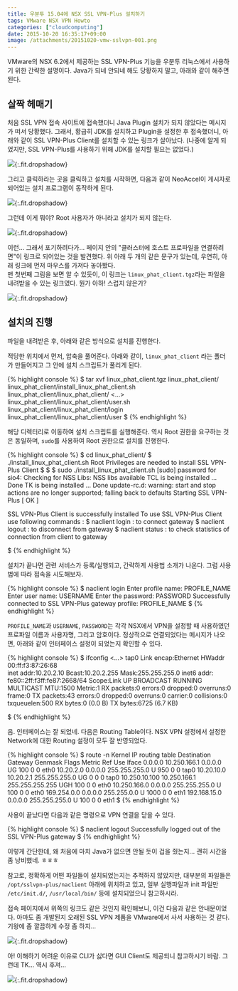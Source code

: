 ```yaml
---
title: 우분투 15.04에 NSX SSL VPN-Plus 설치하기
tags: VMware NSX VPN Howto
categories: ["cloudcomputing"]
date: 2015-10-20 16:35:17+09:00
image: /attachments/20151020-vmw-sslvpn-001.png
---
```

VMware의 NSX 6.2에서 제공하는 SSL VPN-Plus 기능을 우분투 리눅스에서
사용하기 위한 간략한 설명이다. Java가 되네 안되네 해도 당황하지 말고,
아래와 같이 해주면 된다.

## 살짝 헤매기

처음 SSL VPN 접속 사이트에 접속했더니 Java Plugin 설치가 되지 않았다는
메시지가 떠서 당황했다. 그래서, 황급히 JDK를 설치하고 Plugin을 설정한
후 접속했더니, 아래와 같이 SSL VPN-Plus Client를 설치할 수 있는 링크가
살아났다. (나중에 알게 되었지만, SSL VPN-Plus를 사용하기 위해 JDK를
설치할 필요는 없었다.)

![](/attachments/20151020-vmw-sslvpn-101.png){:.fit.dropshadow}

그리고 클릭하라는 곳을 클릭하고 설치를 시작하면, 다음과 같이 NeoAccel이
게시자로 되어있는 설치 프로그램이 동작하게 된다.

![](/attachments/20151020-vmw-sslvpn-102.png){:.fit.dropshadow}

그런데 이게 뭐야? Root 사용자가 아니라고 설치가 되지 않는다.

![](/attachments/20151020-vmw-sslvpn-103.png){:.fit.dropshadow}

이런... 그래서 포기하려다가... 페이지 안의 "클러스터에 호스트 프로파일을
연결하려면"이 링크로 되어있는 것을 발견했다. 위 아래 두 개의 같은 문구가
있는데, 우연히, 아래 링크에 먼저 마우스를 가져다 놓아봤다.  
맨 첫번째 그림을 보면 알 수 있듯이, 이 링크는 `linux_phat_client.tgz`라는
파일을 내려받을 수 있는 링크였다. 뭔가 아하! 스럽지 않은가?

![](/attachments/20151020-vmw-sslvpn-104.png){:.fit.dropshadow}

## 설치의 진행

파일을 내려받은 후, 아래와 같은 방식으로 설치를 진행한다.

적당한 위치에서 먼저, 압축을 풀어준다. 아래와 같이, `linux_phat_client`
라는 폴더가 만들어지고 그 안에 설치 스크립트가 풀리게 된다.

{% highlight console %}
$ tar xvf linux_phat_client.tgz 
linux_phat_client/
linux_phat_client/install_linux_phat_client.sh
linux_phat_client/linux_phat_client/
<...>
linux_phat_client/linux_phat_client/user.sh
linux_phat_client/linux_phat_client/login
linux_phat_client/linux_phat_client/user
$ 
{% endhighlight %}

해당 디렉터리로 이동하여 설치 스크립트를 실행해준다. 역시 Root 권한을
요구하는 것은 동일하며, `sudo`를 사용하여 Root 권한으로 설치를 진행한다.

{% highlight console %}
$ cd linux_phat_client/
$ ./install_linux_phat_client.sh 
Root Privileges are needed to install SSL VPN-Plus Client
$ 
$ 
$ sudo ./install_linux_phat_client.sh 
[sudo] password for sio4: 
Checking for NSS Libs: NSS libs available
TCL is being installed ... Done
TK is being installed ... Done
update-rc.d: warning: start and stop actions are no longer supported; falling back to defaults
Starting SSL VPN-Plus			 [   OK   ] 

 
SSL VPN-Plus Client is successfully installed
To use SSL VPN-Plus Client use following commands :
    $ naclient login  : to connect gateway
    $ naclient logout : to disconnect from gateway
    $ naclient status : to check statistics of connection from client to gateway

$ 
{% endhighlight %}

설치가 끝나면 관련 서비스가 등록/실행되고, 간략하게 사용법 소개가 나온다.
그럼 사용법에 따라 접속을 시도해보자.

{% highlight console %}
$ naclient login
Enter profile name: PROFILE_NAME
Enter user name: USERNAME
Enter the password: PASSWORD
Successfully connected to SSL VPN-Plus gateway profile: PROFILE_NAME
$ 
{% endhighlight %}

`PROFILE_NAME`과 `USERNAME`, `PASSWORD`는 각각 NSX에서 VPN을 설정할 때
사용하였던 프로파일 이름과 사용자명, 그리고 암호이다.
정상적으로 연결되었다는 메시지가 나오면, 아래와 같이 인터페이스 설정이
되었는지 확인할 수 있다.

{% highlight console %}
$ ifconfig
<...>
tap0      Link encap:Ethernet  HWaddr 00:ff:f3:87:26:68  
          inet addr:10.20.2.10  Bcast:10.20.2.255  Mask:255.255.255.0
          inet6 addr: fe80::2ff:f3ff:fe87:2668/64 Scope:Link
          UP BROADCAST RUNNING MULTICAST  MTU:1500  Metric:1
          RX packets:0 errors:0 dropped:0 overruns:0 frame:0
          TX packets:43 errors:0 dropped:0 overruns:0 carrier:0
          collisions:0 txqueuelen:500 
          RX bytes:0 (0.0 B)  TX bytes:6725 (6.7 KB)

$
{% endhighlight %}

음. 인터페이스는 잘 되었네. 다음은 Routing Table이다. NSX VPN 설정에서
설정한 Network에 대한 Routing 설정이 모두 잘 반영되었다.

{% highlight console %}
$ route -n
Kernel IP routing table
Destination     Gateway         Genmask         Flags Metric Ref    Use Iface
0.0.0.0         10.250.166.1    0.0.0.0         UG    100    0        0 eth0
10.20.2.0       0.0.0.0         255.255.255.0   U     950    0        0 tap0
10.20.10.0      10.20.2.1       255.255.255.0   UG    0      0        0 tap0
10.250.10.100   10.250.166.1    255.255.255.255 UGH   100    0        0 eth0
10.250.166.0    0.0.0.0         255.255.255.0   U     100    0        0 eth0
169.254.0.0     0.0.0.0         255.255.0.0     U     1000   0        0 eth1
192.168.15.0    0.0.0.0         255.255.255.0   U     100    0        0 eth1
$ 
{% endhighlight %}

사용이 끝났다면 다음과 같은 명령으로 VPN 연결을 닫을 수 있다.

{% highlight console %}
$ naclient logout
Successfully logged out of the SSL VPN-Plus gateway
$ 
{% endhighlight %}

이렇게 간단한데, 왜 처음에 마치 Java가 없으면 안될 듯이 겁을 줬는지...
괜히 시간을 좀 낭비했네. ㅎㅎㅎ

참고로, 정확하게 어떤 파일들이 설치되었는지는 추적하지 않았지만, 대부분의
파일들은 `/opt/sslvpn-plus/naclient` 아래에 위치하고 있고, 일부 실행파일과
init 파일만 `/etc/init.d/`, `/usr/local/bin/` 등에 설치되었으니 참고하시라.

접속 페이지에서 위쪽의 링크도 같은 것인지 확인해보니, 이건 다음과 같은
안내문이었다. 아마도 좀 개발된지 오래된 SSL VPN 제품을 VMware에서 사서
사용하는 것 같다. 기왕에 좀 깔끔하게 수정 좀 하지...

![](/attachments/20151020-vmw-sslvpn-105.png){:.fit.dropshadow}

아! 이해하기 어려운 이유로 CLI가 싫다면 GUI Client도 제공되니 참고하시기
바람. 그런데 TK... 역시 후져...

![](/attachments/20151020-vmw-sslvpn-200.png){:.fit.dropshadow}



